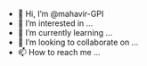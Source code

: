 - 👋 Hi, I’m @mahavir-GPI
- 👀 I’m interested in ...
- 🌱 I’m currently learning ...
- 💞️ I’m looking to collaborate on ...
- 📫 How to reach me ...

<!---
mahavir-GPI/mahavir-GPI is a ✨ special ✨ repository because its `README.md` (this file) appears on your GitHub profile.
You can click the Preview link to take a look at your changes.
--->
